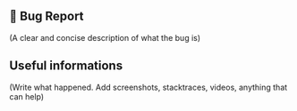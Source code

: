 ## 🐛 Bug Report

(A clear and concise description of what the bug is)


## Useful informations

(Write what happened. Add screenshots, stacktraces, videos, anything that can help)

